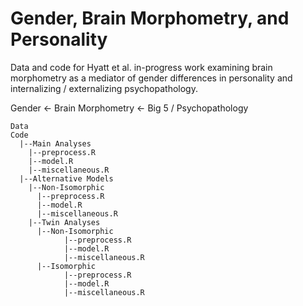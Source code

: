 # Gender, Brain Morphometry, and Personality

Data and code for Hyatt et al. in-progress work examining brain morphometry as a mediator of gender differences in personality and internalizing / externalizing psychopathology.

Gender &larr; Brain Morphometry &larr; Big 5 / Psychopathology

```
Data
Code
  |--Main Analyses
    |--preprocess.R
    |--model.R
    |--miscellaneous.R
  |--Alternative Models
    |--Non-Isomorphic
      |--preprocess.R
      |--model.R
      |--miscellaneous.R
    |--Twin Analyses
      |--Non-Isomorphic
            |--preprocess.R
            |--model.R
            |--miscellaneous.R
      |--Isomorphic
            |--preprocess.R
            |--model.R
            |--miscellaneous.R
```
